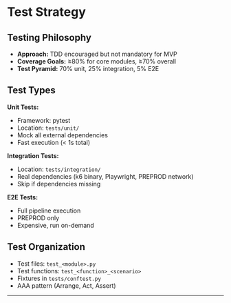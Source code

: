 # Test Strategy

## Testing Philosophy

- **Approach:** TDD encouraged but not mandatory for MVP
- **Coverage Goals:** ≥80% for core modules, ≥70% overall
- **Test Pyramid:** 70% unit, 25% integration, 5% E2E

## Test Types

**Unit Tests:**
- Framework: pytest
- Location: `tests/unit/`
- Mock all external dependencies
- Fast execution (< 1s total)

**Integration Tests:**
- Location: `tests/integration/`
- Real dependencies (k6 binary, Playwright, PREPROD network)
- Skip if dependencies missing

**E2E Tests:**
- Full pipeline execution
- PREPROD only
- Expensive, run on-demand

## Test Organization

- Test files: `test_<module>.py`
- Test functions: `test_<function>_<scenario>`
- Fixtures in `tests/conftest.py`
- AAA pattern (Arrange, Act, Assert)

---
